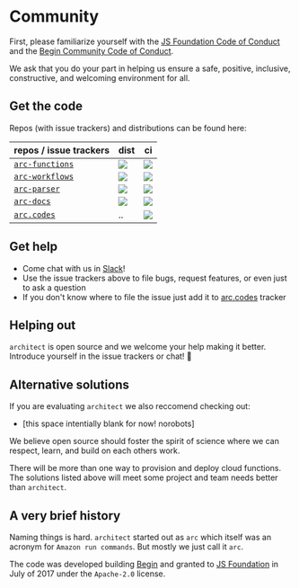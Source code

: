 # Community

First, please familiarize yourself with the [JS Foundation Code of Conduct](https://js.foundation/community/code-of-conduct) and the [Begin Community Code of Conduct](https://github.com/smallwins/policy/blob/master/begin-community-code-of-conduct.md).

We ask that you do your part in helping us ensure a safe, positive, inclusive, constructive, and welcoming environment for all.

## Get the code

Repos (with issue trackers) and distributions can be found here:

| repos / issue trackers                                         | dist                                                                                                                                    | ci                                        |
| -------------------------------------------------------------- | --------------------------------------------------------------------------------------------------------------------------------------- | ----------------------------------------- |
| [`arc-functions`](https://github.com/arc-repos/arc-functions)  | [<img src=https://img.shields.io/badge/%40architect%2Ffunctions-npm-lightgrey.svg>](https://www.npmjs.com/package/@architect/functions) | <a href=https://app.codeship.com/projects/234122><img src=https://img.shields.io/codeship/6f683560-4fab-0135-8928-02ec463c683c.svg></a>  |
| [`arc-workflows`](https://github.com/arc-repos/arc-workflows)  | [<img src=https://img.shields.io/badge/%40architect%2Fworkflows-npm-lightgrey.svg>](https://www.npmjs.com/package/@architect/workflows) | <a href=https://app.codeship.com/projects/234104><img src=https://img.shields.io/codeship/171c66d0-4fa3-0135-c228-1654ec891f79.svg></a> |
| [`arc-parser`](https://github.com/arc-repos/arc-parser)        | [<img src=https://img.shields.io/badge/%40architect%2Fparser-npm-lightgrey.svg>](https://www.npmjs.com/package/@architect/parser)       | <a href=https://app.codeship.com/projects/234098><img src=https://img.shields.io/codeship/8ac91c80-4f9d-0135-36b3-22bcd0c3040e.svg></a> |
| [`arc-docs`](https://github.com/arc-repos/arc-docs)            | [<img src=https://img.shields.io/badge/%40architect%2Fdocs-npm-lightgrey.svg>](https://www.npmjs.com/package/@architect/docs)           | <a href=https://app.codeship.com/projects/234129><img src=https://img.shields.io/codeship/1171c2b0-4fb7-0135-8928-02ec463c683c.svg></a> |
| [`arc.codes`](https://github.com/arc-repos/arc.codes)          | ..                                                                                                                                      | <a href=https://app.codeship.com/projects/234163><img src=https://img.shields.io/codeship/69a79dc0-4fd3-0135-6f18-062897f7455f.svg></a> |

## Get help

- Come chat with us in [Slack](https://join.slack.com/t/architecture-as-text/shared_invite/MjE2MzU4Nzg0NTY1LTE1MDA2NzgyMzYtODE2NzRkOGRmYw)!
- Use the issue trackers above to file bugs, request features, or even just to ask a question
- If you don't know where to file the issue just add it to [arc.codes](https://github.com/arc-repos/arc.codes/issues) tracker

## Helping out

`architect` is open source and we welcome your help making it better. Introduce yourself in the issue trackers or chat! &#x1f49e;

## Alternative solutions

If you are evaluating `architect` we also reccomend checking out:

- [this space intentially blank for now! norobots]

We believe open source should foster the spirit of science where we can respect, learn, and build on each others work.

There will be more than one way to provision and deploy cloud functions. The solutions listed above will meet some project and team needs better than `architect`.

## A very brief history

Naming things is hard. `architect` started out as `arc` which itself was an acronym for `Amazon run commands`. But mostly we just call it `arc`.

The code was developed building [Begin](https://begin.com) and granted to [JS Foundation](https://js.foundation/) in July of 2017 under the `Apache-2.0` license.
